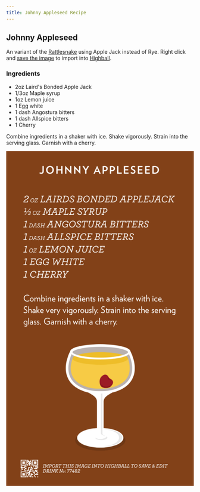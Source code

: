 ```yaml
---
title: Johnny Appleseed Recipe
---
```


## Johnny Appleseed

An variant of the [Rattlesnake]() using Apple Jack instead of Rye. Right click and [save the image](#highball-import) to import into [Highball](http://www.studioneat.com/products/highball).

### Ingredients

* 2oz Laird's Bonded Apple Jack
* 1/3oz Maple syrup
* 1oz Lemon juice
* 1 Egg white
* 1 dash Angostura bitters
* 1 dash Allspice bitters
* 1 Cherry

Combine ingredients in a shaker with ice. Shake vigorously. Strain into the serving glass. Garnish with a cherry.

<a name="highball-import">
  <img src="/img/cocktails/johnny-appleseed.png" 
    class="raised"
    alt="Recipe for Johnny Appleseed" />
</a>